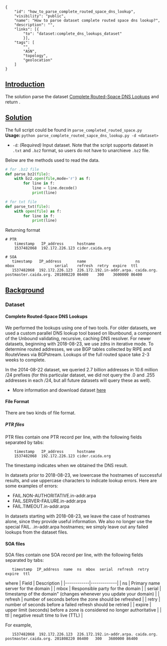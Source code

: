 ~~~
{
    "id": "how_to_parse_complete_routed_space_dns_lookup",
    "visibility": "public",
    "name": "How to parse dataset complete routed space dns lookup?",
    "description": "",
    "links": [{
        "to": "dataset:complete_dns_lookups_dataset"
        }],
    "tags": [
        "",
        "ASN",
        "topology",
        "geolocation"
    ]
}
~~~
## **<ins> Introduction </ins>**
The solution parse the dataset [Complete Routed-Space DNS Lookups](https://www.caida.org/data/active/complete_dns_lookups_dataset.xml) and return .

## **<ins> Solution </ins>**

The full script could be found in `parse_completed_routed_space.py` \
**Usage:** `python parse_complete_routed_sapce_dns_lookup.py -d <dataset>`
- `-d`: *(Required)* Input dataset. Note that the script supports dataset in `.txt` and `.bz2` format, so users do not have to unarchieve `.bz2` file.  


Below are the methods used to read the data.   
~~~python 
# for .bz2 file
def parse_bz2(file):
    with bz2.open(file,mode='r') as f:
        for line in f:
            line = line.decode()
            print(line)

# for txt file
def parse_txt(file):
    with open(file) as f:
        for line in f:
            print(line)

~~~
Returning format
~~~
# PTR
    timestamp   IP_address      hostname
    1537482068  192.172.226.123 cider.caida.org

# SOA
   timestamp   IP_address       name                      ns         mbox                  serial    refresh  retry  expire  ttl
   1537482068  192.172.226.123  226.172.192.in-addr.arpa. caida.org. postmaster.caida.org. 201808220 86400    300    3600000 86400

~~~
 
##  **<ins> Background </ins>**

### Dataset ###
####  Complete Routed-Space DNS Lookups
We performed the lookups using one of two tools. For older datasets, we used a custom parallel DNS lookup tool based on libunbound, a component of the Unbound validating, recursive, caching DNS resolver. For newer datasets, beginning with 2018-08-23, we use zdns in iterative mode. To determine routed addresses, we use BGP tables collected by RIPE and RouteViews via BGPstream. Lookups of the full routed space take 2-3 weeks to complete.

In the 2014-08-22 dataset, we queried 2.7 billion addresses in 10.6 million /24 prefixes (for this particular dataset, we did not query the .0 and .255 addresses in each /24, but all future datasets will query these as well).


- More information and download dataset [here](https://www.caida.org/data/active/complete_dns_lookups_dataset.xml)


#### File Format
There are two kinds of file format.

##### PTR files
PTR files contain one PTR record  per line, with the following
fields separated by tabs:
~~~
    timestamp   IP_address      hostname
    1537482068  192.172.226.123 cider.caida.org
~~~
The timestamp indicates when we obtained the DNS result.

In datasets prior to 2018-08-23, we lowercase the hostnames of successful
results, and use uppercase characters to indicate lookup errors.  Here are
some examples of errors:

- FAIL.NON-AUTHORITATIVE.in-addr.arpa
- FAIL.SERVER-FAILURE.in-addr.arpa
- FAIL.TIMEOUT.in-addr.arpa

In datasets starting with 2018-08-23, we leave the case of hostnames alone,
since they provide useful information.  We also no longer use the special
FAIL. .in-addr.arpa hostnames; we simply leave out any failed lookups from
the dataset files.

#### SOA files

SOA files contain one SOA record per line, with the following
fields separated by tabs: 
~~~
   timestamp  IP_address  name  ns  mbox  serial  refresh  retry  expire  ttl
~~~
where
| Field    | Description |
|------------|-------------|
|  ns        | Primary name server for the domain |
|  mbox      | Responsible party for the domain |
|  serial    | timestamp of the domain" (changes whenever you update your domain) |
|  refresh   | number of seconds before the zone should be refreshed | 
|  retry     | number of seconds before a failed refresh should be retried |
|  expire    | upper limit (seconds) before a zone is considered no longer authoritative |
|  ttl       | negative result time to live (TTL) |



For example,
~~~
   1537482068  192.172.226.123  226.172.192.in-addr.arpa. caida.org. postmaster.caida.org. 201808220 86400   300   3600000 86400
~~~





